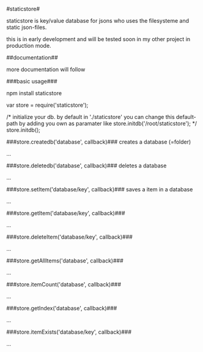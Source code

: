 #staticstore#

staticstore is key/value database for jsons who uses the filesysteme and static json-files.

this is in early development and will be tested soon in my other project in production mode.

##documentation##

more documentation will follow

###basic usage###

npm install staticstore

var store = require('staticstore');

/*
	initialize your db. by default in './staticstore'
	you can change this default-path by adding you own as paramater like store.initdb('/root/staticstore');
*/
store.initdb();


###store.createdb('database', callback)###
creates a database (=folder)

...

###store.deletedb('database', callback)###
deletes a database

...

###store.setItem('database/key', callback)###
saves a item in a database

...

###store.getItem('database/key', callback)###

...

###store.deleteItem('database/key', callback)###

...

###store.getAllItems('database', callback)###

...

###store.itemCount('database', callback)###

...

###store.getIndex('database', callback)###

...

###store.itemExists('database/key', callback)###

...

